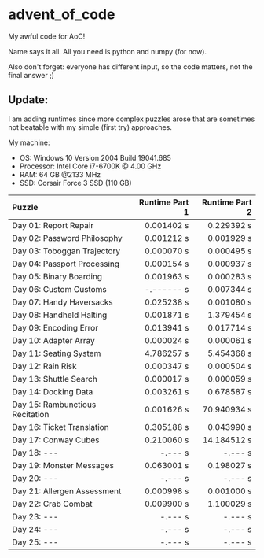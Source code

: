 # advent_of_code
My awful code for AoC!

Name says it all. All you need is python and numpy (for now).

Also don't forget: everyone has different input, so the code matters, not the final answer ;)

## Update:

I am adding runtimes since more complex puzzles arose that are sometimes not beatable with my simple (first try) approaches.

My machine:
 * OS: Windows 10 Version 2004 Build 19041.685
 * Processor: Intel Core i7-6700K @ 4.00 GHz
 * RAM: 64 GB @2133 MHz
 * SSD: Corsair Force 3 SSD (110 GB)


| Puzzle | Runtime Part 1 | Runtime Part 2 |
| :--- | ---: | ---: |
| Day 01: Report Repair | 0.001402 s | 0.229392 s|
| Day 02: Password Philosophy | 0.001212 s | 0.001929 s|
| Day 03: Toboggan Trajectory | 0.000070 s | 0.000495 s|
| Day 04: Passport Processing | 0.000154 s | 0.000937 s|
| Day 05: Binary Boarding | 0.001963 s | 0.000283 s|
| Day 06: Custom Customs | -.------ s | 0.007344 s|
| Day 07: Handy Haversacks | 0.025238 s | 0.001080 s|
| Day 08: Handheld Halting | 0.001871 s | 1.379454 s|
| Day 09: Encoding Error | 0.013941 s | 0.017714 s|
| Day 10: Adapter Array | 0.000024 s | 0.000061 s|
| Day 11: Seating System | 4.786257 s | 5.454368 s|
| Day 12: Rain Risk | 0.000347 s | 0.000504 s|
| Day 13: Shuttle Search | 0.000017 s | 0.000059 s|
| Day 14: Docking Data | 0.003261 s | 0.678587 s|
| Day 15: Rambunctious Recitation | 0.001626 s | 70.940934 s|
| Day 16: Ticket Translation | 0.305188 s | 0.043990 s|
| Day 17: Conway Cubes | 0.210060 s | 14.184512 s|
| Day 18: --- | -.--- s | -.--- s|
| Day 19: Monster Messages | 0.063001 s | 0.198027 s|
| Day 20: --- | -.--- s | -.--- s|
| Day 21: Allergen Assessment | 0.000998 s | 0.001000 s|
| Day 22: Crab Combat | 0.009900 s | 1.100029 s|
| Day 23: --- | -.--- s | -.--- s|
| Day 24: --- | -.--- s | -.--- s|
| Day 25: --- | -.--- s | -.--- s|
